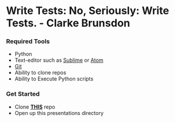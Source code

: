 # Write Tests: No, Seriously: Write Tests. - Clarke Brunsdon

### Required Tools

* Python
* Text-editor such as [Sublime](https://www.sublimetext.com/) or [Atom](https://atom.io/)
* [Git](https://git-scm.com/)
* Ability to clone repos
* Ability to Execute Python scripts

### Get Started

* Clone **[THIS](https://github.com/sendwithus/startupslam.git)** repo
* Open up this presentations directory
